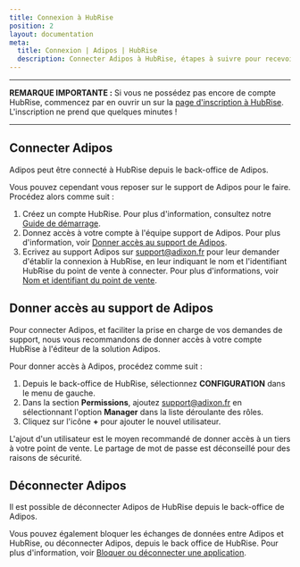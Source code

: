 ```yaml
---
title: Connexion à HubRise
position: 2
layout: documentation
meta:
  title: Connexion | Adipos | HubRise
  description: Connecter Adipos à HubRise, étapes à suivre pour recevoir vos commandes dans votre logiciel de caisse Adipos. Réalisez tous vos rêves d'intégration.
---
```


---

**REMARQUE IMPORTANTE :** Si vous ne possédez pas encore de compte HubRise, commencez par en ouvrir un sur la [page d'inscription à HubRise](https://manager.hubrise.com/signup). L'inscription ne prend que quelques minutes !

---

## Connecter Adipos

Adipos peut être connecté à HubRise depuis le back-office de Adipos.

Vous pouvez cependant vous reposer sur le support de Adipos pour le faire. Procédez alors comme suit :

1. Créez un compte HubRise. Pour plus d'information, consultez notre [Guide de démarrage](/docs/comment-demarrer).
1. Donnez accès à votre compte à l'équipe support de Adipos. Pour plus d'information, voir [Donner accès au support de Adipos](#donner-acc-s-au-support-de-adipos).
1. Ecrivez au support Adipos sur support@adixon.fr pour leur demander d'établir la connexion à HubRise, en leur indiquant le nom et l'identifiant HubRise du point de vente à connecter. Pour plus d'informations, voir [Nom et identifiant du point de vente](/docs/points-de-vente#nom-et-identifiant-du-point-de-vente).

## Donner accès au support de Adipos

Pour connecter Adipos, et faciliter la prise en charge de vos demandes de support, nous vous recommandons de donner accès à votre compte HubRise à l'éditeur de la solution Adipos.

Pour donner accès à Adipos, procédez comme suit :

1. Depuis le back-office de HubRise, sélectionnez **CONFIGURATION** dans le menu de gauche.
1. Dans la section **Permissions**, ajoutez support@adixon.fr en sélectionnant l'option **Manager** dans la liste déroulante des rôles.
1. Cliquez sur l'icône **+** pour ajouter le nouvel utilisateur.

L'ajout d'un utilisateur est le moyen recommandé de donner accès à un tiers à votre point de vente. Le partage de mot de passe est déconseillé pour des raisons de sécurité.

## Déconnecter Adipos

Il est possible de déconnecter Adipos de HubRise depuis le back-office de Adipos.

Vous pouvez également bloquer les échanges de données entre Adipos et HubRise, ou déconnecter Adipos, depuis le back office de HubRise. Pour plus d'information, voir [Bloquer ou déconnecter une application](/docs/connexions#bloquer-ou-d-connecter-une-application).
